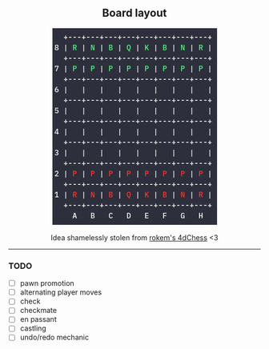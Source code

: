 <div align="center">
<h2>Board layout</h2>

<img src="https://github.com/Smarcy/nim_chess/blob/master/images/board_layout.png" />

Idea shamelessly stolen from <a href="https://github.com/rokemHB/4dChess/">rokem's 4dChess</a> <3
</div>

----

### TODO

* [ ] pawn promotion
* [ ] alternating player moves
* [ ] check
* [ ] checkmate
* [ ] en passant
* [ ] castling
* [ ] undo/redo mechanic
